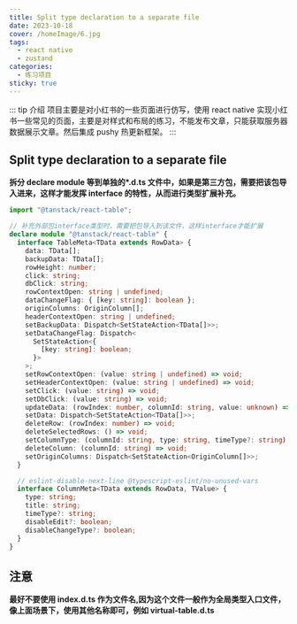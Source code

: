 ```yaml
---
title: Split type declaration to a separate file
date: 2023-10-18
cover: /homeImage/6.jpg
tags:
  - react native
  - zustand
categories:
  - 练习项目
sticky: true
---
```


::: tip 介绍
项目主要是对小红书的一些页面进行仿写，使用 react native 实现小红书一些常见的页面，主要是对样式和布局的练习，不能发布文章，只能获取服务器数据展示文章。然后集成 pushy 热更新框架。
:::

## Split type declaration to a separate file

**拆分 declare module 等到单独的\*.d.ts 文件中，如果是第三方包，需要把该包导入进来，这样才能发挥 interface 的特性，从而进行类型扩展补充。**

```typescript
import "@tanstack/react-table";

// 补充外部包interface类型时，需要把包导入到该文件，这样interface才能扩展
declare module "@tanstack/react-table" {
  interface TableMeta<TData extends RowData> {
    data: TData[];
    backupData: TData[];
    rowHeight: number;
    click: string;
    dbClick: string;
    rowContextOpen: string | undefined;
    dataChangeFlag: { [key: string]: boolean };
    originColumns: OriginColumn[];
    headerContextOpen: string | undefined;
    setBackupData: Dispatch<SetStateAction<TData[]>>;
    setDataChangeFlag: Dispatch<
      SetStateAction<{
        [key: string]: boolean;
      }>
    >;
    setRowContextOpen: (value: string | undefined) => void;
    setHeaderContextOpen: (value: string | undefined) => void;
    setClick: (value: string) => void;
    setDbClick: (value: string) => void;
    updateData: (rowIndex: number, columnId: string, value: unknown) => void;
    setData: Dispatch<SetStateAction<TData[]>>;
    deleteRow: (rowIndex: number) => void;
    deleteSelectedRows: () => void;
    setColumnType: (columnId: string, type: string, timeType?: string) => void;
    deleteColumn: (columnId: string) => void;
    setOriginColumns: Dispatch<SetStateAction<OriginColumn[]>>;
  }

  // eslint-disable-next-line @typescript-eslint/no-unused-vars
  interface ColumnMeta<TData extends RowData, TValue> {
    type: string;
    title: string;
    timeType?: string;
    disableEdit?: boolean;
    disableChangeType?: boolean;
  }
}
```

## 注意

**最好不要使用 index.d.ts 作为文件名,因为这个文件一般作为全局类型入口文件，像上面场景下，使用其他名称即可，例如 virtual-table.d.ts**
